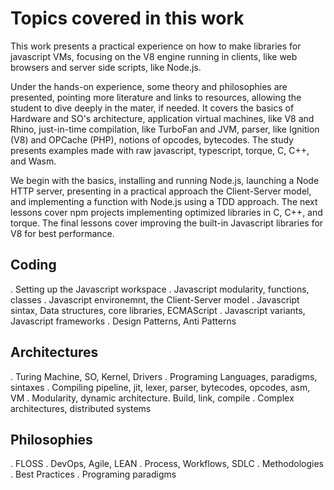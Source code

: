 # Topics covered in this work

This work presents  a practical experience on how to make libraries for javascript VMs, focusing on the V8 engine running in clients, like web browsers and server side scripts, like Node.js. 

Under the hands-on experience, some theory and philosophies are presented, pointing more literature and links to resources, allowing the student to dive deeply in the mater, if needed. It covers the basics of Hardware and SO's architecture, application virtual machines, like V8 and Rhino, just-in-time compilation, like TurboFan and JVM, parser, like Ignition (V8) and OPCache (PHP), notions of opcodes, bytecodes. The study presents examples made with raw javascript, typescript, torque, C, C++, and Wasm.

We begin with the basics, installing and running Node.js, launching a Node HTTP server, presenting in a practical approach the Client-Server model, and implementing a function with Node.js using a TDD approach. The next lessons cover npm projects implementing optimized libraries in C, C++, and torque. The final lessons cover improving the built-in Javascript libraries for V8 for best performance.

## Coding

. Setting up the Javascript workspace
. Javascript modularity, functions, classes
. Javascript environemnt, the Client-Server model
. Javascript sintax, Data structures, core libraries, ECMAScript
. Javascript variants, Javascript frameworks
. Design Patterns, Anti Patterns

## Architectures

. Turing Machine, SO, Kernel, Drivers
. Programing Languages, paradigms, sintaxes
. Compiling pipeline, jit, lexer, parser, bytecodes, opcodes, asm, VM
. Modularity, dynamic architecture. Build, link, compile
. Complex architectures, distributed systems

## Philosophies

. FLOSS
. DevOps, Agile, LEAN
. Process, Workflows, SDLC 
. Methodologies
. Best Practices
. Programing paradigms


